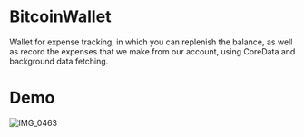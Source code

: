 # BitcoinWallet
Wallet for expense tracking, in which you can replenish the balance, as well as record the expenses that we make from our account, using CoreData and background data fetching.

# Demo
![IMG_0463](https://user-images.githubusercontent.com/69727822/199803138-361b5324-de97-4c16-9599-94332bfe34f0.gif)
